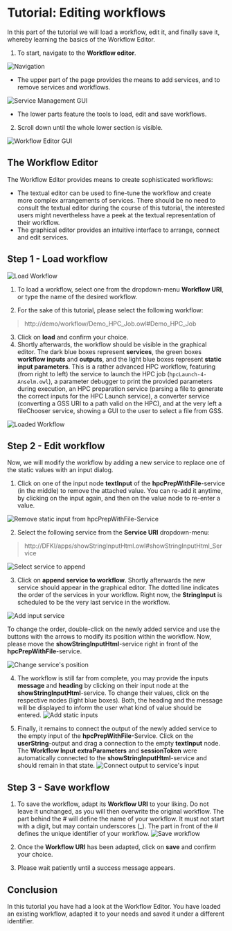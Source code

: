 
# Tutorial: Editing workflows
In this part of the tutorial we will load a workflow, edit it, and finally save it, whereby learning the basics of the Workflow Editor.

1. To start, navigate to the __Workflow editor__.

![Navigation](img_editing/navigation.PNG)

- The upper part of the page provides the means to add services, and to remove services and workflows.

![Service Management GUI](img_editing/wfe_services.PNG)

- The lower parts feature the tools to load, edit and save workflows.
2.  Scroll down until the whole lower section is visible.

![Workflow Editor GUI](img_editing/wfe.PNG)

## The Workflow Editor
The Workflow Editor provides means to create sophisticated workflows:

 - The textual editor can be used to fine-tune the workflow and create more complex arrangements of services. There should be no need to consult the textual editor during the course of this tutorial, the interested users might nevertheless have a peek at the textual representation of their workflow.
 - The graphical editor provides an intuitive interface to arrange, connect and edit services.
 
## Step 1 - Load workflow
![Load Workflow](img_editing/load_base.PNG)

1. To load a workflow, select one from the dropdown-menu __Workflow URI__, or type the name of the desired workflow.

2. For the sake of this tutorial, please select the following workflow:

> http://demo/workflow/Demo_HPC_Job.owl#Demo_HPC_Job

3. Click on __load__ and confirm your choice.
4. Shortly afterwards, the workflow should be visible in the graphical editor. The dark blue boxes represent __services__, the green boxes __workflow inputs__ and __outputs__, and the light blue boxes represent __static input parameters__. This is a rather advanced HPC workflow, featuring (from right to left) the service to launch the HPC job (`hpcLaunch-4-Anselm.owl`), a parameter debugger to print the provided parameters during execution, an HPC preparation service (parsing a file to generate the correct inputs for the HPC Launch service), a converter service (converting a GSS URI to a path valid on the HPC), and at the very left a fileChooser service, showing a GUI to the user to select a file from GSS.

![Loaded Workflow](img_editing/wfe_loaded_WF.PNG)

## Step 2 - Edit workflow
Now, we will modify the workflow  by adding a new service to replace one of the static values with an input dialog.

1. Click on one of the input node __textInput__ of the __hpcPrepWithFile__-service (in the middle) to remove the attached value. You can re-add it anytime, by clicking on the input again, and then on the value node to re-enter a value.

![Remove static input from hpcPrepWithFile-Service](img_editing/edit_WF_0.PNG)

2. Select the following service from the __Service URI__ dropdown-menu:

> http://DFKI/apps/showStringInputHtml.owl#showStringInputHtml_Service

![Select service to append](img_editing/append_service.PNG)

3. Click on  __append service to workflow__. Shortly afterwards the new service should appear in the graphical editor. The dotted line indicates the order of the services in your workflow. Right now, the __StringInput__ is scheduled to be the very last service in the workflow.

![Add input service](img_editing/edit_WF_1.PNG)

 To change the order, double-click on the newly added service and use the buttons with the arrows to modify its position within the workflow. Now, please move the __showStringInputHtml__-service right in front of the __hpcPrepWithFile__-service.

![Change service's position](img_editing/edit_WF_2.PNG)

4. The workflow is still far from complete, you may provide the inputs __message__ and __heading__  by clicking on their input node at the __showStringInputHtml__-service. To change their values, click on the respective nodes (light blue boxes). Both, the heading and the message will be displayed to inform the user what kind of value should be entered.
![Add static inputs](img_editing/edit_WF_3.PNG)

5. Finally, it remains to connect the output of the newly added service to the empty input of the __hpcPrepWithFile__-Service. Click on the __userString__-output and drag a connection to the empty __textInput__ node. The __Workflow Input__  __extraParameters__ and __sessionToken__ were automatically connected to the __showStringInputHtml__-service and should remain in that state.
![Connect output to service's input](img_editing/edit_WF_4.PNG)

## Step 3 - Save workflow
1. To save the workflow, adapt its __Workflow URI__ to your liking. Do not leave it unchanged, as you will then overwrite the original workflow. The part behind the # will define the name of your workflow. It must not start with a digit, but may contain underscores (_). The part in front of the # defines the unique identifier of your workflow.
![Save workflow](img_editing/save_WF.PNG)

2. Once the __Workflow URI__ has been adapted, click on __save__ and confirm your choice.
3. Please wait patiently until a success message appears.

## Conclusion
In this tutorial you have had a look at the Workflow Editor. You have loaded an existing workflow, adapted it to your needs and saved it under a different identifier.